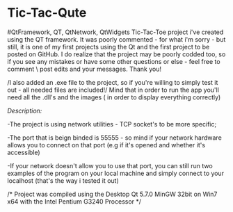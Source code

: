 # Tic-Tac-Qute
#QtFramework, QT, QtNetwork, QtWidgets
Tic-Tac-Toe project i've created using the QT framework.
It was poorly commented - for what i'm sorry - but still, it is one of my first projects using the Qt and the first project to be posted on GitHub.
I do realize that the project may be poorly codded too, so if you see any mistakes or have some other questions or else - feel free to comment \ post edits and your messages. Thank you!

/I also added an .exe file to the project, so if you're willing to simply test it out - all needed files are included!/
Mind that in order to run the app you'll need all the .dll's and the images ( in order to display everything correctly)

*Description:*

-The project is using network utilities - TCP socket's to be more specific;

-The port that is beign binded is 55555 - so mind if your network hardware allows you to connect on that port (e.g if it's opened and whether it's accessible)

-If your network doesn't allow you to use that port, you can still run two examples of the program on your local machine and simply connect to your localhost (that's the way i tested it out)

/*
  Project was compiled using the Desktop Qt 5.7.0 MinGW 32bit on Win7 x64 with the Intel Pentium G3240 Processor
*/
